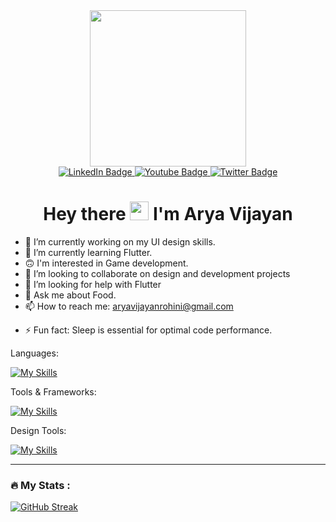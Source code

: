 
<!-- ![linkedin](https://github.com/AryaV14/AryaV14/assets/99739280/22b0d006-7ca1-4b20-b7fc-864c4ac73337) -->

<div id="header" align="center">
  <img src="https://media.giphy.com/media/OmJgoTRDIljEMJVScS/giphy.gif" width="250"/>
</div>

<div id="badges" align="center">
  <a href="https://www.linkedin.com/in/arya-vijayan-0b1835223/">
    <img src="https://img.shields.io/badge/LinkedIn-blue?style=for-the-badge&logo=linkedin&logoColor=white" alt="LinkedIn Badge"/>
  </a>
  <a href="https://aryav14.github.io/Portfolio/">
    <img src="https://img.shields.io/badge/Website-red?style=for-the-badge&logo=web&logoColor=white" alt="Youtube Badge"/>
  </a>
  <a href="http://twitter.com/AryaV140502">
    <img src="https://img.shields.io/badge/Twitter-blue?style=for-the-badge&logo=twitter&logoColor=white" alt="Twitter Badge"/>
  </a>
</div>
<div align="center">
  <img src="https://komarev.com/ghpvc/?username=AryaV14&style=flat-square&color=blue" alt=""/>
</div>
<h1 align="center">
  Hey there
  <img src="https://media.giphy.com/media/hvRJCLFzcasrR4ia7z/giphy.gif" width="30px"/ >
  I'm Arya Vijayan
</h1>
 


- 🔭 I’m currently working on my UI design skills.
- 🌱 I’m currently learning Flutter.
- 🙃 I'm interested in Game development.
- 👯 I’m looking to collaborate on design and development projects
- 🤔 I’m looking for help with Flutter
- 💬 Ask me about Food.
- 📫 How to reach me: aryavijayanrohini@gmail.com
<!-- - 😄 Pronouns: ... -->
- ⚡ Fun fact: Sleep is essential for optimal code performance.


 
 

Languages: 
  
[![My Skills](https://skillicons.dev/icons?i=c,java,cpp,python,dart&theme=light)](https://skillicons.dev)

Tools & Frameworks:
 
 
[![My Skills](https://skillicons.dev/icons?i=html,css,flask,flutter&theme=light)](https://skillicons.dev)

Design Tools:
 
 
[![My Skills](https://skillicons.dev/icons?i=figma,ps,ai,&theme=light)](https://skillicons.dev)

---


### :fire: My Stats :

[![GitHub Streak](http://github-readme-streak-stats.herokuapp.com?user=AryaV14&theme=dark&background=000000)](https://git.io/streak-stats)
